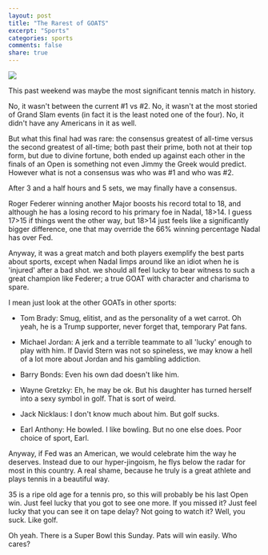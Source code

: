 ```yaml
---
layout: post
title: "The Rarest of GOATS"
excerpt: "Sports"
categories: sports
comments: false
share: true
---
```


![](http://i2.mirror.co.uk/incoming/article9715462.ece/ALTERNATES/s615/Switzerlands-Roger-Federer-celebrates-h.jpg)




This past weekend was maybe the most significant tennis match in history. 

No, it wasn't between the current #1 vs #2. No, it wasn't at the most storied of Grand Slam events (in fact it is the least noted one of the four). No, it didn't have any Americans in it as well. 


But what this final had was rare: the consensus greatest of all-time versus the second greatest of all-time; both past their prime, both not at their top form, but due to divine fortune, both ended up against each other in the finals of an Open is something not even Jimmy the Greek would predict. However what is not a consensus was who was #1 and who was #2. 


After 3 and a half hours and 5 sets, we may finally have a consensus.



Roger Federer winning another Major boosts his record total to 18, and although he has a losing record to his primary foe in Nadal, 18>14. I guess 17>15 if things went the other way, but 18>14 just feels like a significantly bigger difference, one that may override the 66% winning percentage Nadal has over Fed. 


Anyway, it was a great match and both players exemplify the best parts about sports, except when Nadal limps around like an idiot when he is 'injured' after a bad shot. we should all feel lucky to bear witness to such a great champion like Federer; a true GOAT with character and charisma to spare.

I mean just look at the other GOATs in other sports:


- Tom Brady: Smug, elitist, and as the personality of a wet carrot. Oh yeah, he is a Trump supporter, never forget that, temporary Pat fans.

- Michael Jordan: A jerk and a terrible teammate to all 'lucky' enough to play with him. If David Stern was not so spineless, we may know a hell of a lot more about Jordan and his gambling addiction.

- Barry Bonds: Even his own dad doesn't like him.

- Wayne Gretzky: Eh, he may be ok. But his daughter has turned herself into a sexy symbol in golf. That is sort of weird.

- Jack Nicklaus: I don't know much about him. But golf sucks.


- Earl Anthony: He bowled. I like bowling. But no one else does. Poor choice of sport, Earl.



Anyway, if Fed was an American, we would celebrate him the way he deserves. Instead due to our hyper-jingoism, he flys below the radar for most in this country. A real shame, because he truly is a great athlete and plays tennis in a beautiful way.



35 is a ripe old age for a tennis pro, so this will probably be his last Open win. Just feel lucky that you got to see one more. If you missed it? Just feel lucky that you can see it on tape delay? Not going to watch it? Well, you suck. Like golf.






Oh yeah. There is a Super Bowl this Sunday. Pats will win easily. Who cares?









